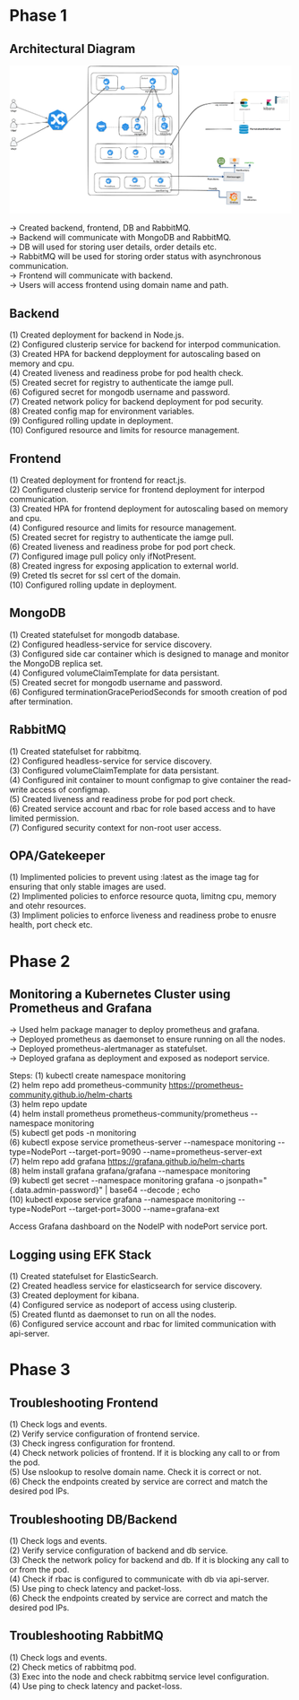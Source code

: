 <h1>Phase 1</h1>
<h2>Architectural Diagram</h2>

![Alt text](https://github.com/mishra07/Fullstack_K8s_Project/blob/master/Architecture_Diagram.png)
<br>

-> Created backend, frontend, DB and RabbitMQ.<br>
-> Backend will communicate with MongoDB and RabbitMQ.<br>
-> DB will used for storing user details, order details etc.<br>
-> RabbitMQ will be used for storing order status with asynchronous communication.<br>
-> Frontend will communicate with backend.<br>
-> Users will access frontend using domain name and path.<br>

<h2>Backend</h2>
(1) Created deployment for backend in Node.js.<br>
(2) Configured clusterip service for backend for interpod communication.<br>
(3) Created HPA for backend depployment for autoscaling based on memory and cpu.<br>
(4) Created liveness and readiness probe for pod health check.<br>
(5) Created secret for registry to authenticate the iamge pull.<br>
(6) Cofigured secret for mongodb username and password.<br>
(7) Created network policy for backend deployment for pod security.<br>
(8) Created config map for environment variables.<br>
(9) Configured rolling update in deployment.<br>
(10) Configured resource and limits for resource management.<br>

<h2>Frontend</h2>
(1) Created deployment for frontend for react.js.<br>
(2) Configured clusterip service for frontend deployment for interpod communication.<br>
(3) Created HPA for frontend deployment for autoscaling based on memory and cpu.<br>
(4) Configured resource and limits for resource management.<br>
(5) Created secret for registry to authenticate the iamge pull.<br>
(6) Created liveness and readiness probe for pod port check.<br>
(7) Configured image pull policy only ifNotPresent.<br>
(8) Created ingress for exposing application to external world.<br>
(9) Creted tls secret for ssl cert of the domain.<br>
(10) Configured rolling update in deployment.<br>

<h2>MongoDB</h2>
(1) Created statefulset for mongodb database.<br>
(2) Configured headless-service for service discovery.<br>
(3) Configured side car container which is designed to manage and monitor the MongoDB replica set.<br>
(4) Configured volumeClaimTemplate for data persistant.<br>
(5) Created secret for mongodb username and password.<br>
(6) Configured terminationGracePeriodSeconds for smooth creation of pod after termination.<br>

<h2>RabbitMQ</h2>
(1) Created statefulset for rabbitmq.<br>
(2) Configured headless-service for service discovery.<br>
(3) Configured volumeClaimTemplate for data persistant.<br>
(4) Configured init container to mount configmap to give container the read-write access of configmap.<br>
(5) Created liveness and readiness probe for pod port check.<br>
(6) Created service account and rbac for role based access and to have limited permission.<br>
(7) Configured security context for non-root user access.<br>

<h2>OPA/Gatekeeper</h2>
(1) Implimented policies to prevent using :latest as the image tag for ensuring that only stable images are used.<br>
(2) Implimented policies to enforce resource quota, limitng cpu, memory and otehr resources.<br>
(3) Impliment policies to enforce liveness and readiness probe to enusre health, port check etc.<br>

<h1>Phase 2</h1>

<h2>Monitoring a Kubernetes Cluster using Prometheus and Grafana</h2>

-> Used helm package manager to deploy prometheus and grafana.<br>
-> Deployed prometheus as daemonset to ensure running on all the nodes.<br>
-> Deployed prometheus-alertmanager as statefulset.<br>
-> Deployed grafana as deployment and exposed as nodeport service.<br>

Steps:
(1) kubectl create namespace monitoring<br>
(2) helm repo add prometheus-community https://prometheus-community.github.io/helm-charts<br>
(3) helm repo update<br>
(4) helm install prometheus prometheus-community/prometheus --namespace monitoring<br>
(5) kubectl get pods -n monitoring<br>
(6) kubectl expose service prometheus-server --namespace monitoring --type=NodePort --target-port=9090 --name=prometheus-server-ext<br>
(7) helm repo add grafana https://grafana.github.io/helm-charts<br>
(8) helm install grafana grafana/grafana --namespace monitoring<br>
(9) kubectl get secret --namespace monitoring grafana -o jsonpath="{.data.admin-password}" | base64 --decode ; echo<br>
(10) kubectl expose service grafana --namespace monitoring --type=NodePort --target-port=3000 --name=grafana-ext<br>

Access Grafana dashboard on the NodeIP with nodePort service port.

<h2>Logging using EFK Stack</h2>
(1) Created statefulset for ElasticSearch.<br>
(2) Created headless service for elasticsearch for service discovery.<br>
(3) Created deployment for kibana.<br>
(4) Configured service as nodeport of access using clusterip.<br>
(5) Created fluntd as daemonset to run on all the nodes.<br>
(6) Configured service account and rbac for limited communication with api-server.<br>

<h1>Phase 3</h1>

<h2>Troubleshooting Frontend</h2>
(1) Check logs and events.<br>
(2) Verify service configuration of frontend service.<br>
(3) Check ingress configuration for frontend.<br>
(4) Check network policies of frontend. If it is blocking any call to or from the pod.<br>
(5) Use nslookup to resolve domain name. Check it is correct or not.<br>
(6) Check the endpoints created by service are correct and match the desired pod IPs.<br>

<h2>Troubleshooting DB/Backend</h2>
(1) Check logs and events.<br>
(2) Verify service configuration of backend and db service.<br>
(3) Check the network policy for backend and db. If it is blocking any call to or from the pod.<br>
(4) Check if rbac is configured to communicate with db via api-server.<br>
(5) Use ping to check latency and packet-loss.<br>
(6) Check the endpoints created by service are correct and match the desired pod IPs.<br>

<h2>Troubleshooting RabbitMQ</h2>
(1) Check logs and events.<br>
(2) Check metics of rabbitmq pod.<br>
(3) Exec into the node and check rabbitmq service level configuration.<br>
(4) Use ping to check latency and packet-loss.<br>





